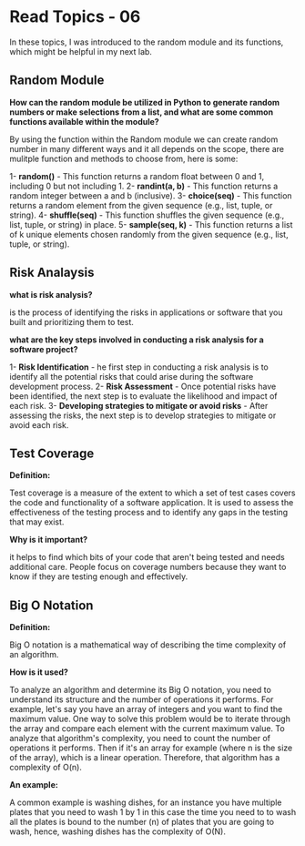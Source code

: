 # Read Topics - 06
In these topics, I was introduced to the random module and its functions, which might be helpful in my next lab.

## Random Module

**How can the random module be utilized in Python to generate random numbers or make selections from a list, and what are some common functions available within the module?**

By using the function within the Random module we can create random number in many different ways and it all depends on the scope, there are mulitple function and methods to choose from, here is some:

1- **random()** - This function returns a random float between 0 and 1, including 0 but not including 1.
2- **randint(a, b)** - This function returns a random integer between a and b (inclusive).
3- **choice(seq)** - This function returns a random element from the given sequence (e.g., list, tuple, or string).
4- **shuffle(seq)** - This function shuffles the given sequence (e.g., list, tuple, or string) in place.
5- **sample(seq, k)** - This function returns a list of k unique elements chosen randomly from the given sequence (e.g., list, tuple, or string).

## Risk Analaysis

**what is risk analysis?**

is the process of identifying the risks in applications or software that you built and prioritizing them to test.

**what are the key steps involved in conducting a risk analysis for a software project?**

1- **Risk Identification** - he first step in conducting a risk analysis is to identify all the potential risks that could arise during the software development process.
2- **Risk Assessment** - Once potential risks have been identified, the next step is to evaluate the likelihood and impact of each risk.
3- **Developing strategies to mitigate or avoid risks** - After assessing the risks, the next step is to develop strategies to mitigate or avoid each risk.

## Test Coverage

**Definition:**

Test coverage is a measure of the extent to which a set of test cases covers the code and functionality of a software application. It is used to assess the effectiveness of the testing process and to identify any gaps in the testing that may exist.

**Why is it important?**

  it helps to find which bits of your code that aren't being tested and needs additional care. 
  People focus on coverage numbers because they want to know if they are testing enough and effectively.


## Big O Notation

**Definition:**

Big O notation  is a mathematical way of describing the time complexity of an algorithm.

**How is it used?**

To analyze an algorithm and determine its Big O notation, you need to understand its structure and the number of operations it performs. For example, let's say you have an array of integers and you want to find the maximum value. One way to solve this problem would be to iterate through the array and compare each element with the current maximum value. 
To analyze that algorithm's complexity, you need to count the number of operations it performs. Then if it's an array for example (where n is the size of the array), which is a linear operation. Therefore, that algorithm has a complexity of O(n).

**An example:**

A common example is washing dishes, for an instance you have multiple plates that you need to wash 1 by 1 in this case the time you need to to wash all the plates is bound to the number (n) of plates that you are going to wash, hence, washing dishes has the complexity of O(N).